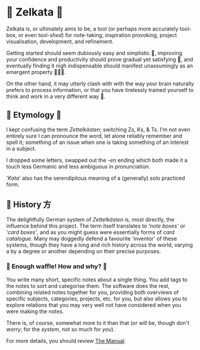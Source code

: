 󰭷 Zelkata 🥬
============

Zelkata is, or ultimately aims to be, a tool (or perhaps more accurately tool-box, or even tool-*shed*) for
note-taking, inspiration provoking, project visualisation, development, and refinement.

Getting started should seem dubiously easy and simplistic 🤔, improving your confidence and productivity should prove
gradual yet satisfying 🙂‍, and eventually finding it nigh indispensable should manifest unassumingly as an
emergent property 🥬🫨🥬.

On the other hand, it may utterly clash with with the way your brain naturally prefers to process information, or that
 you have tirelessly trained yourself to think and work in a very different way 🤨.


## 󰿀 Etymology 🫎

I kept confusing the term *Zettelkästen*; switching Zs, Ks, & Ts.
I'm not even entirely sure I can pronounce the word, let alone reliably remember and spell it; something of an issue
when one is taking something of an interest in a subject.

I dropped some letters, swapped out the *-en* ending which both made it a touch less Germanic and less ambiguous in
pronunciation.

'*Kata*' also has the serendipitous meaning of a (generally) solo practiced form.


## 󰭰 History 方

The delightfully German system of *Zettelkästen* is, most directly, the influence behind this project.
The term itself translates to *'note boxes'* or *'card boxes'*, and as you might guess were essentially forms of
*card catalogue*.
Many may doggedly defend a favourite 'inventor' of these systems, though they have a long and rich history across the
world, varying a by a degree or another depending on their precise purposes.


### 󱟱 Enough waffle! How and why? 󰪶

You write many short, specific notes about a single thing.
You add tags to the notes to sort and categorise them.
The software does the rest, combining related notes together for you, providing both overviews of specific subjects,
categories, projects, etc. for you, but also allows you to explore relations that you may very well not have considered
when you were making the notes.

There is, of course, somewhat more to it than that (or will be, though don't worry; for the *system*, not so much for
*you*).

For more details, you should review [The Manual](https://Omnikron13/github.io/Zelkata).

